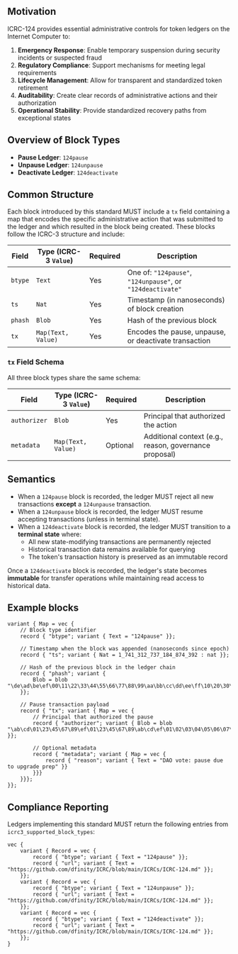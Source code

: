 ## Motivation

ICRC-124 provides essential administrative controls for token ledgers on the Internet Computer to:

1. **Emergency Response**: Enable temporary suspension during security incidents or suspected fraud
2. **Regulatory Compliance**: Support mechanisms for meeting legal requirements
3. **Lifecycle Management**: Allow for transparent and standardized token retirement
4. **Auditability**: Create clear records of administrative actions and their authorization
5. **Operational Stability**: Provide standardized recovery paths from exceptional states


## Overview of Block Types

- **Pause Ledger**: `124pause`
- **Unpause Ledger**: `124unpause`
- **Deactivate Ledger**: `124deactivate`

## Common Structure

Each block introduced by this standard MUST include a `tx` field containing a map that encodes the specific administrative action that was submitted to the ledger and which resulted in the block being created. These blocks follow the ICRC-3 structure and include:

| Field    | Type (ICRC-3 `Value`) | Required | Description |
|----------|------------------------|----------|-------------|
| `btype`  | `Text`                 | Yes      | One of: `"124pause"`, `"124unpause"`, or `"124deactivate"` |
| `ts`     | `Nat`                  | Yes      | Timestamp (in nanoseconds) of block creation |
| `phash`  | `Blob`                 | Yes      | Hash of the previous block |
| `tx`     | `Map(Text, Value)`     | Yes      | Encodes the pause, unpause, or deactivate transaction |

### `tx` Field Schema

All three block types share the same schema:

| Field        | Type (ICRC-3 `Value`) | Required | Description |
|--------------|------------------------|----------|-------------|
| `authorizer` | `Blob`                 | Yes      | Principal that authorized the action |
| `metadata`   | `Map(Text, Value)`     | Optional | Additional context (e.g., reason, governance proposal) |

## Semantics
- When a `124pause` block is recorded, the ledger MUST reject all new transactions **except** a `124unpause` transaction.
- When a `124unpause` block is recorded, the ledger MUST resume accepting transactions (unless in terminal state).
- When a `124deactivate` block is recorded, the ledger MUST transition to a **terminal state** where:
  - All new state-modifying transactions are permanently rejected
  - Historical transaction data remains available for querying
  - The token's transaction history is preserved as an immutable record

Once a `124deactivate` block is recorded, the ledger's state becomes **immutable** for transfer operations while maintaining read access to historical data.


## Example blocks

```
variant { Map = vec {
    // Block type identifier
    record { "btype"; variant { Text = "124pause" }};

    // Timestamp when the block was appended (nanoseconds since epoch)
    record { "ts"; variant { Nat = 1_741_312_737_184_874_392 : nat }};

    // Hash of the previous block in the ledger chain
    record { "phash"; variant {
        Blob = blob "\de\ad\be\ef\00\11\22\33\44\55\66\77\88\99\aa\bb\cc\dd\ee\ff\10\20\30\40\50\60\70\80\90\a0\b0\c0"
    }};

    // Pause transaction payload
    record { "tx"; variant { Map = vec {
        // Principal that authorized the pause
        record { "authorizer"; variant { Blob = blob "\ab\cd\01\23\45\67\89\ef\01\23\45\67\89\ab\cd\ef\01\02\03\04\05\06\07\08\09\0a\0b\0c\0d\0e\0f" }};

        // Optional metadata
        record { "metadata"; variant { Map = vec {
            record { "reason"; variant { Text = "DAO vote: pause due to upgrade prep" }}
        }}}
    }}};
}};
```


## Compliance Reporting

Ledgers implementing this standard MUST return the following entries from `icrc3_supported_block_types`:

```motoko
vec {
    variant { Record = vec {
        record { "btype"; variant { Text = "124pause" }};
        record { "url"; variant { Text = "https://github.com/dfinity/ICRC/blob/main/ICRCs/ICRC-124.md" }};
    }};
    variant { Record = vec {
        record { "btype"; variant { Text = "124unpause" }};
        record { "url"; variant { Text = "https://github.com/dfinity/ICRC/blob/main/ICRCs/ICRC-124.md" }};
    }};
    variant { Record = vec {
        record { "btype"; variant { Text = "124deactivate" }};
        record { "url"; variant { Text = "https://github.com/dfinity/ICRC/blob/main/ICRCs/ICRC-124.md" }};
    }};
}
